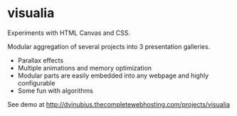 # visualia

Experiments with HTML Canvas and CSS.

Modular aggregation of several projects into 3 presentation galleries.

- Parallax effects
- Multiple animations and memory optimization
- Modular parts are easily embedded into any webpage and highly configurable
- Some fun with algorithms


See demo at http://dvinubius.thecompletewebhosting.com/projects/visualia
